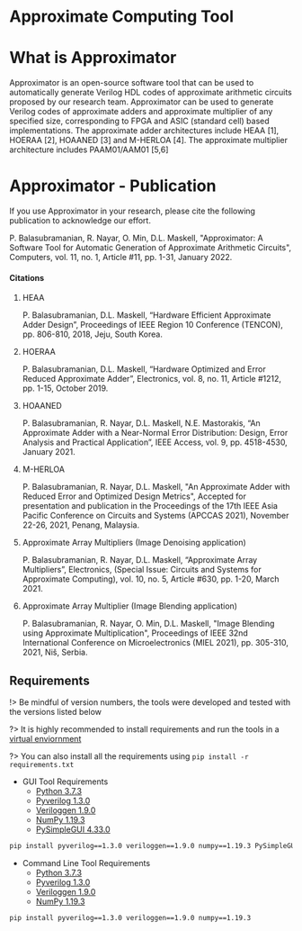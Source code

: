 # Approximate Computing Tool <!-- {docsify-ignore} -->

# What is Approximator

Approximator is an open-source software tool that can be used to automatically generate Verilog HDL codes of approximate arithmetic circuits proposed by our research team. Approximator can be used to generate Verilog codes of approximate adders and approximate multiplier of any specified size, corresponding to FPGA and ASIC (standard cell) based implementations. The approximate adder architectures include HEAA [1], HOERAA [2], HOAANED [3] and M-HERLOA [4]. The approximate multiplier architecture includes PAAM01/AAM01 [5,6]

# Approximator - Publication

If you use Approximator in your research, please cite the following publication to acknowledge our effort.

P. Balasubramanian, R. Nayar, O. Min, D.L. Maskell, "Approximator: A Software Tool for Automatic Generation of Approximate Arithmetic Circuits", Computers, vol. 11, no. 1, Article #11, pp. 1-31, January 2022.

#### Citations

1. HEAA

   P. Balasubramanian, D.L. Maskell, “Hardware Efficient Approximate Adder Design”, Proceedings of IEEE Region 10 Conference (TENCON), pp. 806-810, 2018, Jeju, South Korea.

2. HOERAA

   P. Balasubramanian, D.L. Maskell, “Hardware Optimized and Error Reduced Approximate Adder”, Electronics, vol. 8, no. 11, Article #1212, pp. 1-15, October 2019.

3. HOAANED

   P. Balasubramanian, R. Nayar, D.L. Maskell, N.E. Mastorakis, “An Approximate Adder with a Near-Normal Error Distribution: Design, Error Analysis and Practical Application”, IEEE Access, vol. 9, pp. 4518-4530, January 2021.

4. M-HERLOA

   P. Balasubramanian, R. Nayar, D.L. Maskell, "An Approximate Adder with Reduced Error and Optimized Design Metrics", Accepted for presentation and publication in the Proceedings of the 17th IEEE Asia Pacific Conference on Circuits and Systems (APCCAS 2021), November 22-26, 2021, Penang, Malaysia.

5. Approximate Array Multipliers (Image Denoising application)

   P. Balasubramanian, R. Nayar, D.L. Maskell, “Approximate Array Multipliers”, Electronics, (Special Issue: Circuits and Systems for Approximate Computing), vol. 10, no. 5, Article #630, pp. 1-20, March 2021.

6. Approximate Array Multiplier (Image Blending application)

   P. Balasubramanian, R. Nayar, O. Min, D.L. Maskell, "Image Blending using Approximate Multiplication", Proceedings of IEEE 32nd International Conference on Microelectronics (MIEL 2021), pp. 305-310, 2021, Niš, Serbia.

## Requirements

!> Be mindful of version numbers, the tools were developed and tested with the versions listed below

?> It is highly recommended to install requirements and run the tools in a [virtual enviornment](https://docs.python.org/3/tutorial/venv.html)

?> You can also install all the requirements using `pip install -r requirements.txt`

- GUI Tool Requirements
  - [Python 3.7.3](https://www.python.org/downloads/release/python-373)
  - [Pyverilog 1.3.0](https://github.com/PyHDI/Pyverilog)
  - [Veriloggen 1.9.0](https://github.com/PyHDI/veriloggen)
  - [NumPy 1.19.3](https://numpy.org)
  - [PySimpleGUI 4.33.0](https://pysimplegui.readthedocs.io/en/latest)

```bash
pip install pyverilog==1.3.0 veriloggen==1.9.0 numpy==1.19.3 PySimpleGUI==4.33.0
```

- Command Line Tool Requirements
  - [Python 3.7.3](https://www.python.org/downloads/release/python-373)
  - [Pyverilog 1.3.0](https://github.com/PyHDI/Pyverilog)
  - [Veriloggen 1.9.0](https://github.com/PyHDI/veriloggen)
  - [NumPy 1.19.3](https://numpy.org)

```bash
pip install pyverilog==1.3.0 veriloggen==1.9.0 numpy==1.19.3
```
